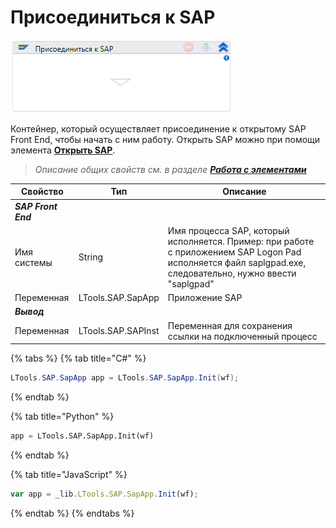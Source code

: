 # Присоединиться к SAP

![](<../../../.gitbook/assets/image (424).png>)

Контейнер, который осуществляет присоединение к открытому SAP Front End, чтобы начать с ним работу. Открыть SAP можно при помощи элемента [**Открыть SAP**](https://docs.primo-rpa.ru/primo-rpa/g_elements/osnovnye-elementy/els_sap/el_sap_open).

> *Описание общих свойств см. в разделе [**Работа с элементами**](https://docs.primo-rpa.ru/primo-rpa/primo-studio/process/elements)*

| Свойство   | Тип                | Описание                                                 |
| ---------- | ------------------ | -------------------------------------------------------- |
| ***SAP Front End***             |           |  |
| Имя системы | String            | Имя процесса SAP, который исполняется. Пример: при работе с приложением SAP Logon Pad исполняется файл saplgpad.exe, следовательно, нужно ввести "saplgpad" |
| Переменная | LTools.SAP.SapApp  | Приложение SAP |
| ***Вывод*** |  |  |
| Переменная | LTools.SAP.SAPInst | Переменная для сохранения ссылки на подключенный процесс |


{% tabs %}
{% tab title="C#" %}
```csharp
LTools.SAP.SapApp app = LTools.SAP.SapApp.Init(wf);
```
{% endtab %}

{% tab title="Python" %}
```python
app = LTools.SAP.SapApp.Init(wf)
```
{% endtab %}

{% tab title="JavaScript" %}
```javascript
var app = _lib.LTools.SAP.SapApp.Init(wf);
```
{% endtab %}
{% endtabs %}
